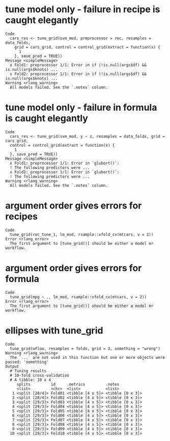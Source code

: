 # tune model only - failure in recipe is caught elegantly

    Code
      cars_res <- tune_grid(svm_mod, preprocessor = rec, resamples = data_folds,
        grid = cars_grid, control = control_grid(extract = function(x) {
          1
        }, save_pred = TRUE))
    Message <simpleMessage>
      x Fold1: preprocessor 1/1: Error in if (!is.null(args$df) && is.null(args$knots) ...
      x Fold2: preprocessor 1/1: Error in if (!is.null(args$df) && is.null(args$knots) ...
    Warning <rlang_warning>
      All models failed. See the `.notes` column.

# tune model only - failure in formula is caught elegantly

    Code
      cars_res <- tune_grid(svm_mod, y ~ z, resamples = data_folds, grid = cars_grid,
      control = control_grid(extract = function(x) {
        1
      }, save_pred = TRUE))
    Message <simpleMessage>
      x Fold1: preprocessor 1/1: Error in `glubort()`:
      ! The following predictors were ...
      x Fold2: preprocessor 1/1: Error in `glubort()`:
      ! The following predictors were ...
    Warning <rlang_warning>
      All models failed. See the `.notes` column.

# argument order gives errors for recipes

    Code
      tune_grid(rec_tune_1, lm_mod, rsample::vfold_cv(mtcars, v = 2))
    Error <rlang_error>
      The first argument to [tune_grid()] should be either a model or workflow.

# argument order gives errors for formula

    Code
      tune_grid(mpg ~ ., lm_mod, rsample::vfold_cv(mtcars, v = 2))
    Error <rlang_error>
      The first argument to [tune_grid()] should be either a model or workflow.

# ellipses with tune_grid

    Code
      tune_grid(wflow, resamples = folds, grid = 3, something = "wrong")
    Warning <rlang_warning>
      The `...` are not used in this function but one or more objects were passed: 'something'
    Output
      # Tuning results
      # 10-fold cross-validation 
      # A tibble: 10 x 4
         splits         id     .metrics         .notes          
         <list>         <chr>  <list>           <list>          
       1 <split [28/4]> Fold01 <tibble [4 x 5]> <tibble [0 x 3]>
       2 <split [28/4]> Fold02 <tibble [4 x 5]> <tibble [0 x 3]>
       3 <split [29/3]> Fold03 <tibble [4 x 5]> <tibble [0 x 3]>
       4 <split [29/3]> Fold04 <tibble [4 x 5]> <tibble [0 x 3]>
       5 <split [29/3]> Fold05 <tibble [4 x 5]> <tibble [0 x 3]>
       6 <split [29/3]> Fold06 <tibble [4 x 5]> <tibble [0 x 3]>
       7 <split [29/3]> Fold07 <tibble [4 x 5]> <tibble [0 x 3]>
       8 <split [29/3]> Fold08 <tibble [4 x 5]> <tibble [0 x 3]>
       9 <split [29/3]> Fold09 <tibble [4 x 5]> <tibble [0 x 3]>
      10 <split [29/3]> Fold10 <tibble [4 x 5]> <tibble [0 x 3]>

